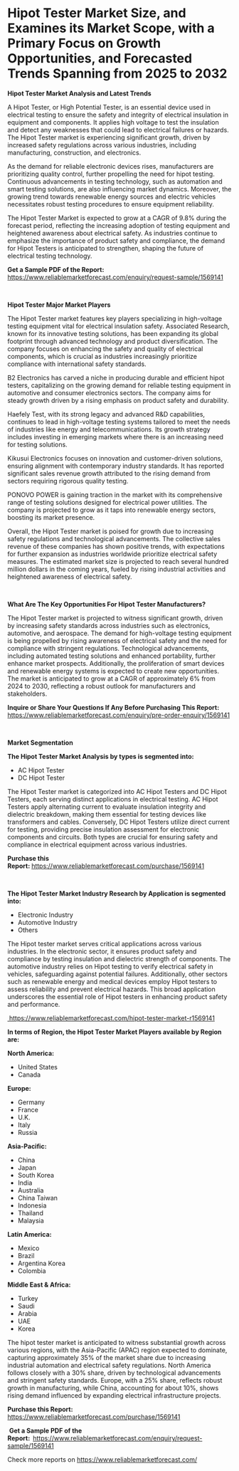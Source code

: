<p><h1>Hipot Tester Market Size, and Examines its Market Scope, with a Primary Focus on Growth Opportunities, and Forecasted Trends Spanning from 2025 to 2032</h1></p><p><strong>Hipot Tester Market Analysis and Latest Trends</strong></p>
<p><p>A Hipot Tester, or High Potential Tester, is an essential device used in electrical testing to ensure the safety and integrity of electrical insulation in equipment and components. It applies high voltage to test the insulation and detect any weaknesses that could lead to electrical failures or hazards. The Hipot Tester market is experiencing significant growth, driven by increased safety regulations across various industries, including manufacturing, construction, and electronics. </p><p>As the demand for reliable electronic devices rises, manufacturers are prioritizing quality control, further propelling the need for hipot testing. Continuous advancements in testing technology, such as automation and smart testing solutions, are also influencing market dynamics. Moreover, the growing trend towards renewable energy sources and electric vehicles necessitates robust testing procedures to ensure equipment reliability. </p><p>The Hipot Tester Market is expected to grow at a CAGR of 9.8% during the forecast period, reflecting the increasing adoption of testing equipment and heightened awareness about electrical safety. As industries continue to emphasize the importance of product safety and compliance, the demand for Hipot Testers is anticipated to strengthen, shaping the future of electrical testing technology.</p></p>
<p><strong>Get a Sample PDF of the Report:&nbsp;</strong> <a href="https://www.reliablemarketforecast.com/enquiry/request-sample/1569141?utm_campaign=3182&utm_medium=2&utm_source=Github&utm_content=ia&utm_term=09042025&utm_id=hipot-tester">https://www.reliablemarketforecast.com/enquiry/request-sample/1569141</a></p>
<p>&nbsp;</p>
<p><strong>Hipot Tester Major Market Players</strong></p>
<p><p>The Hipot Tester market features key players specializing in high-voltage testing equipment vital for electrical insulation safety. Associated Research, known for its innovative testing solutions, has been expanding its global footprint through advanced technology and product diversification. The company focuses on enhancing the safety and quality of electrical components, which is crucial as industries increasingly prioritize compliance with international safety standards.</p><p>B2 Electronics has carved a niche in producing durable and efficient hipot testers, capitalizing on the growing demand for reliable testing equipment in automotive and consumer electronics sectors. The company aims for steady growth driven by a rising emphasis on product safety and durability.</p><p>Haefely Test, with its strong legacy and advanced R&D capabilities, continues to lead in high-voltage testing systems tailored to meet the needs of industries like energy and telecommunications. Its growth strategy includes investing in emerging markets where there is an increasing need for testing solutions.</p><p>Kikusui Electronics focuses on innovation and customer-driven solutions, ensuring alignment with contemporary industry standards. It has reported significant sales revenue growth attributed to the rising demand from sectors requiring rigorous quality testing.</p><p>PONOVO POWER is gaining traction in the market with its comprehensive range of testing solutions designed for electrical power utilities. The company is projected to grow as it taps into renewable energy sectors, boosting its market presence.</p><p>Overall, the Hipot Tester market is poised for growth due to increasing safety regulations and technological advancements. The collective sales revenue of these companies has shown positive trends, with expectations for further expansion as industries worldwide prioritize electrical safety measures. The estimated market size is projected to reach several hundred million dollars in the coming years, fueled by rising industrial activities and heightened awareness of electrical safety.</p></p>
<p>&nbsp;</p>
<p><strong>What Are The Key Opportunities For Hipot Tester Manufacturers?</strong></p>
<p><p>The Hipot Tester market is projected to witness significant growth, driven by increasing safety standards across industries such as electronics, automotive, and aerospace. The demand for high-voltage testing equipment is being propelled by rising awareness of electrical safety and the need for compliance with stringent regulations. Technological advancements, including automated testing solutions and enhanced portability, further enhance market prospects. Additionally, the proliferation of smart devices and renewable energy systems is expected to create new opportunities. The market is anticipated to grow at a CAGR of approximately 6% from 2024 to 2030, reflecting a robust outlook for manufacturers and stakeholders.</p></p>
<p><strong>Inquire or Share Your Questions If Any Before Purchasing This Report:</strong> <a href="https://www.reliablemarketforecast.com/enquiry/pre-order-enquiry/1569141?utm_campaign=3182&utm_medium=2&utm_source=Github&utm_content=ia&utm_term=09042025&utm_id=hipot-tester">https://www.reliablemarketforecast.com/enquiry/pre-order-enquiry/1569141</a></p>
<p>&nbsp;</p>
<p><strong>Market Segmentation</strong></p>
<p><strong>The Hipot Tester Market Analysis by types is segmented into:</strong></p>
<p><ul><li>AC Hipot Tester</li><li>DC Hipot Tester</li></ul></p>
<p><p>The Hipot Tester market is categorized into AC Hipot Testers and DC Hipot Testers, each serving distinct applications in electrical testing. AC Hipot Testers apply alternating current to evaluate insulation integrity and dielectric breakdown, making them essential for testing devices like transformers and cables. Conversely, DC Hipot Testers utilize direct current for testing, providing precise insulation assessment for electronic components and circuits. Both types are crucial for ensuring safety and compliance in electrical equipment across various industries.</p></p>
<p><strong>Purchase this Report:&nbsp;</strong><a href="https://www.reliablemarketforecast.com/purchase/1569141?utm_campaign=3182&utm_medium=2&utm_source=Github&utm_content=ia&utm_term=09042025&utm_id=hipot-tester">https://www.reliablemarketforecast.com/purchase/1569141</a></p>
<p>&nbsp;</p>
<p><strong>The Hipot Tester Market Industry Research by Application is segmented into:</strong></p>
<p><ul><li>Electronic Industry</li><li>Automotive Industry</li><li>Others</li></ul></p>
<p><p>The Hipot tester market serves critical applications across various industries. In the electronic sector, it ensures product safety and compliance by testing insulation and dielectric strength of components. The automotive industry relies on Hipot testing to verify electrical safety in vehicles, safeguarding against potential failures. Additionally, other sectors such as renewable energy and medical devices employ Hipot testers to assess reliability and prevent electrical hazards. This broad application underscores the essential role of Hipot testers in enhancing product safety and performance.</p></p>
<p><a href="https://www.reliablemarketforecast.com/hipot-tester-market-r1569141?utm_campaign=3182&utm_medium=2&utm_source=Github&utm_content=ia&utm_term=09042025&utm_id=hipot-tester">&nbsp;https://www.reliablemarketforecast.com/hipot-tester-market-r1569141</a></p>
<p><strong>In terms of Region, the Hipot Tester Market Players available by Region are:</strong></p>
<p>
    <p> <strong> North America: </strong>
        <ul>
            <li>United States</li>
            <li>Canada</li>
        </ul>
        </p> 
    <p> <strong> Europe: </strong>
        <ul>
            <li>Germany</li>
            <li>France</li>
            <li>U.K.</li>
            <li>Italy</li>
            <li>Russia</li>
        </ul>
        </p> 
    <p> <strong> Asia-Pacific: </strong>
        <ul>
            <li>China</li>
            <li>Japan</li>
            <li>South Korea</li>
            <li>India</li>
            <li>Australia</li>
            <li>China Taiwan</li>
            <li>Indonesia</li>
            <li>Thailand</li>
            <li>Malaysia</li>
        </ul>
        </p> 
    <p> <strong> Latin America: </strong>
        <ul>
            <li>Mexico</li>
            <li>Brazil</li>
            <li>Argentina Korea</li>
            <li>Colombia</li>
        </ul>
        </p> 
    <p> <strong> Middle East & Africa: </strong>
        <ul>
            <li>Turkey</li>
            <li>Saudi</li>
            <li>Arabia</li>
            <li>UAE</li>
            <li>Korea</li>
        </ul>
    </p>
    </p>
<p><p>The hipot tester market is anticipated to witness substantial growth across various regions, with the Asia-Pacific (APAC) region expected to dominate, capturing approximately 35% of the market share due to increasing industrial automation and electrical safety regulations. North America follows closely with a 30% share, driven by technological advancements and stringent safety standards. Europe, with a 25% share, reflects robust growth in manufacturing, while China, accounting for about 10%, shows rising demand influenced by expanding electrical infrastructure projects.</p></p>
<p><strong>Purchase this Report: </strong><a href="https://www.reliablemarketforecast.com/purchase/1569141?utm_campaign=3182&utm_medium=2&utm_source=Github&utm_content=ia&utm_term=09042025&utm_id=hipot-tester">https://www.reliablemarketforecast.com/purchase/1569141</a></p>
<p>&nbsp;<strong>Get a Sample PDF of the Report:&nbsp;&nbsp;</strong><a href="https://www.reliablemarketforecast.com/enquiry/request-sample/1569141?utm_campaign=3182&utm_medium=2&utm_source=Github&utm_content=ia&utm_term=09042025&utm_id=hipot-tester">https://www.reliablemarketforecast.com/enquiry/request-sample/1569141</a></p>
<p><strong></strong></p>
<p>Check more reports on <a href="https://www.reliablemarketforecast.com/?utm_campaign=3182&utm_medium=2&utm_source=Github&utm_content=ia&utm_term=09042025&utm_id=hipot-tester">https://www.reliablemarketforecast.com/</a></p>